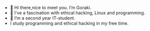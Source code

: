 - 👋 Hi there,nice to meet you. I’m Goraki.
- 👀 I’ve a fascination with ethical hacking, Linux and programming.
- 🌱 I’m a second year IT-student. 
- I study programming and ethical hacking in my free time. 
<!---
Goraki1994/Goraki1994 is a ✨ special ✨ repository because its `README.md` (this file) appears on your GitHub profile.
You can click the Preview link to take a look at your changes.
--->
